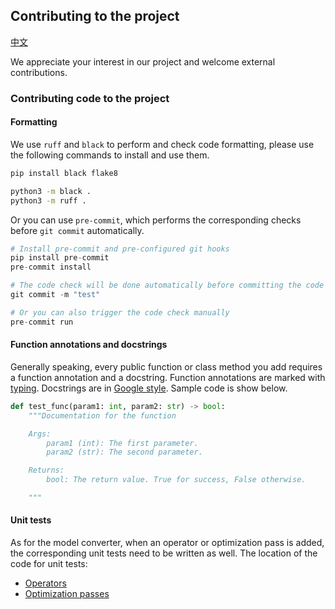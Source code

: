 ## Contributing to the project
[中文](CONTRIBUTING_zh-CN.md)

We appreciate your interest in our project and welcome external contributions.

### Contributing code to the project

#### Formatting

We use `ruff` and `black` to perform and check code formatting, please use the following commands to install and use them.
```bash
pip install black flake8

python3 -m black .
python3 -m ruff .
```

Or you can use `pre-commit`, which performs the corresponding checks before `git commit` automatically.
```py
# Install pre-commit and pre-configured git hooks
pip install pre-commit
pre-commit install

# The code check will be done automatically before committing the code
git commit -m "test"

# Or you can also trigger the code check manually
pre-commit run
```

#### Function annotations and docstrings

Generally speaking, every public function or class method you add requires a function annotation and a docstring. Function annotations are marked with [typing](https://docs.python.org/3/library/typing.html). Docstrings are in [Google style](https://sphinxcontrib-napoleon.readthedocs.io/en/latest/example_google.html). Sample code is show below.
```py
def test_func(param1: int, param2: str) -> bool:
    """Documentation for the function

    Args:
        param1 (int): The first parameter.
        param2 (str): The second parameter.

    Returns:
        bool: The return value. True for success, False otherwise.

    """
```

#### Unit tests

As for the model converter, when an operator or optimization pass is added, the corresponding unit tests need to be written as well.
The location of the code for unit tests:
- [Operators](../tests/converter_op_test.py)
- [Optimization passes](../tests/converter_op_test.py)
